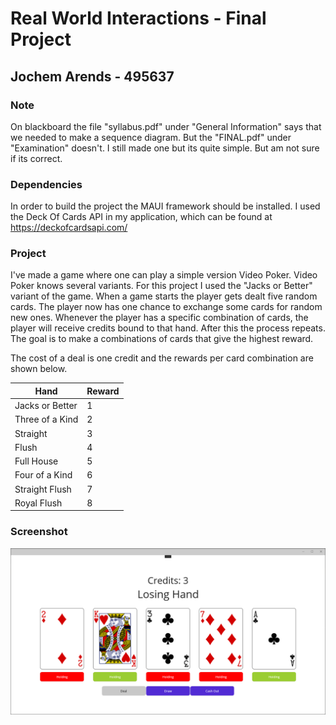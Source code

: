 # Real World Interactions - Final Project
## Jochem Arends - 495637

### Note
On blackboard the file "syllabus.pdf" under "General Information" says that we needed to make a sequence diagram.
But the "FINAL.pdf" under "Examination" doesn't. I still made one but its quite simple. But am not sure if its correct.

### Dependencies
In order to build the project the MAUI framework should be installed.
I used the Deck Of Cards API in my application, which can be found at https://deckofcardsapi.com/

### Project
I've made a game where one can play a simple version Video Poker. Video Poker knows several variants. 
For this project I used the "Jacks or Better" variant of the game. When a game starts the player gets dealt five random cards.
The player now has one chance to exchange some cards for random new ones. Whenever the player has a specific combination of cards,
the player will receive credits bound to that hand. After this the process repeats. The goal is to make a combinations of cards that give the highest reward.

The cost of a deal is one credit and the rewards per card combination are shown below.

| Hand            | Reward |
|-----------------|--------|
| Jacks or Better | 1      |
| Three of a Kind | 2      |
| Straight        | 3      |
| Flush           | 4      |
| Full House      | 5      |
| Four of a Kind  | 6      |
| Straight Flush  | 7      |
| Royal Flush     | 8      |

### Screenshot
![img0](screenshot.png)
